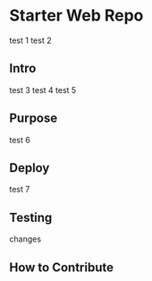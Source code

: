 # Starter Web Repo

test 1 test 2

## Intro

test 3 test 4 test 5

## Purpose

test 6

## Deploy

test 7

## Testing 

changes

## How to Contribute